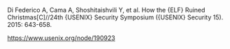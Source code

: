 Di Federico A, Cama A, Shoshitaishvili Y, et al. How the {ELF} Ruined Christmas[C]//24th {USENIX} Security Symposium ({USENIX} Security 15). 2015: 643-658.

https://www.usenix.org/node/190923
